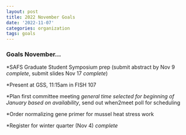 ```yaml
---
layout: post
title: 2022 November Goals
date: '2022-11-07'
categories: organization
tags: goals
---
```


### Goals November...

*SAFS Graduate Student Symposium prep (submit abstract by Nov 9 _complete_, submit slides Nov 17 _complete_)

*Present at GSS, 11:15am in FISH 107 

*Plan first committee meeting _general time selected for beginning of January based on availability_, send out when2meet poll for scheduling

*Order normalizing gene primer for mussel heat stress work

*Register for winter quarter (Nov 4) _complete_

